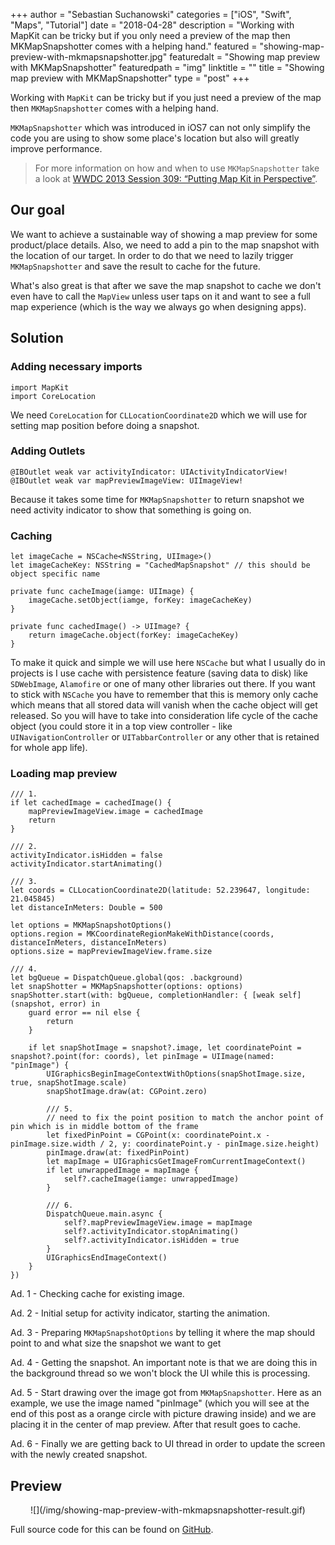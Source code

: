 +++
author = "Sebastian Suchanowski"
categories = ["iOS", "Swift", "Maps", "Tutorial"]
date = "2018-04-28"
description = "Working with MapKit can be tricky but if you only need a preview of the map then MKMapSnapshotter comes with a helping hand."
featured = "showing-map-preview-with-mkmapsnapshotter.jpg"
featuredalt = "Showing map preview with MKMapSnapshotter"
featuredpath = "img"
linktitle = ""
title = "Showing map preview with MKMapSnapshotter"
type = "post"
+++

Working with `MapKit` can be tricky but if you just need a preview of the map then `MKMapSnapshotter` comes with a helping hand.

`MKMapSnapshotter` which was introduced in iOS7 can not only simplify the code you are using to show some place's location but also will greatly improve performance.

> For more information on how and when to use `MKMapSnapshotter` take a look at [WWDC 2013 Session 309: “Putting Map Kit in Perspective”](https://developer.apple.com/videos/play/wwdc2013/309/).

## Our goal

We want to achieve a sustainable way of showing a map preview for some product/place details. Also, we need to add a pin to the map snapshot with the location of our target. In order to do that we need to lazily trigger `MKMapSnapshotter` and save the result to cache for the future.

What's also great is that after we save the map snapshot to cache we don't even have to call the `MapView` unless user taps on it and want to see a full map experience (which is the way we always go when designing apps).

## Solution

### Adding necessary imports

```
import MapKit
import CoreLocation
```
We need `CoreLocation` for `CLLocationCoordinate2D` which we will use for setting map position before doing a snapshot.

### Adding Outlets

```
@IBOutlet weak var activityIndicator: UIActivityIndicatorView!
@IBOutlet weak var mapPreviewImageView: UIImageView!
```

Because it takes some time for `MKMapSnapshotter` to return snapshot we need activity indicator to show that something is going on.

### Caching

```
let imageCache = NSCache<NSString, UIImage>()
let imageCacheKey: NSString = "CachedMapSnapshot" // this should be object specific name

private func cacheImage(iamge: UIImage) {
    imageCache.setObject(iamge, forKey: imageCacheKey)
}

private func cachedImage() -> UIImage? {
    return imageCache.object(forKey: imageCacheKey)
}
```

To make it quick and simple we will use here `NSCache` but what I usually do in projects is I use cache with persistence feature (saving data to disk) like `SDWebImage`, `Alamofire` or one of many other libraries out there. If you want to stick with `NSCache` you have to remember that this is memory only cache which means that all stored data will vanish when the cache object will get released. So you will have to take into consideration life cycle of the cache object (you could store it in a top view controller - like `UINavigationController` or `UITabbarController` or any other that is retained for whole app life).

### Loading map preview

```
/// 1.
if let cachedImage = cachedImage() {
    mapPreviewImageView.image = cachedImage
    return
}

/// 2.
activityIndicator.isHidden = false
activityIndicator.startAnimating()

/// 3.
let coords = CLLocationCoordinate2D(latitude: 52.239647, longitude: 21.045845)
let distanceInMeters: Double = 500

let options = MKMapSnapshotOptions()
options.region = MKCoordinateRegionMakeWithDistance(coords, distanceInMeters, distanceInMeters)
options.size = mapPreviewImageView.frame.size

/// 4.
let bgQueue = DispatchQueue.global(qos: .background)
let snapShotter = MKMapSnapshotter(options: options)
snapShotter.start(with: bgQueue, completionHandler: { [weak self] (snapshot, error) in
    guard error == nil else {
        return
    }
    
    if let snapShotImage = snapshot?.image, let coordinatePoint = snapshot?.point(for: coords), let pinImage = UIImage(named: "pinImage") {
        UIGraphicsBeginImageContextWithOptions(snapShotImage.size, true, snapShotImage.scale)
        snapShotImage.draw(at: CGPoint.zero)

        /// 5.
        // need to fix the point position to match the anchor point of pin which is in middle bottom of the frame
        let fixedPinPoint = CGPoint(x: coordinatePoint.x - pinImage.size.width / 2, y: coordinatePoint.y - pinImage.size.height)
        pinImage.draw(at: fixedPinPoint)
        let mapImage = UIGraphicsGetImageFromCurrentImageContext()
        if let unwrappedImage = mapImage {
            self?.cacheImage(iamge: unwrappedImage)
        }

        /// 6.
        DispatchQueue.main.async {
            self?.mapPreviewImageView.image = mapImage
            self?.activityIndicator.stopAnimating()
            self?.activityIndicator.isHidden = true
        }
        UIGraphicsEndImageContext()
    }
})
```

Ad. 1 - Checking cache for existing image.

Ad. 2 - Initial setup for activity indicator, starting the animation.

Ad. 3 - Preparing `MKMapSnapshotOptions` by telling it where the map should point to and what size the snapshot we want to get

Ad. 4 - Getting the snapshot. An important note is that we are doing this in the background thread so we won't block the UI while this is processing.

Ad. 5 - Start drawing over the image got from `MKMapSnapshotter`. Here as an example, we use the image named "pinImage" (which you will see at the end of this post as a orange circle with picture drawing inside) and we are placing it in the center of map preview. After that result goes to cache.

Ad. 6 - Finally we are getting back to UI thread in order to update the screen with the newly created snapshot.

## Preview

<center>
	![](/img/showing-map-preview-with-mkmapsnapshotter-result.gif)
</center>

Full source code for this can be found on [GitHub](https://github.com/Synappse/tutorials/tree/master/ios/02-map-preview-with-mkmapsnapshotter).